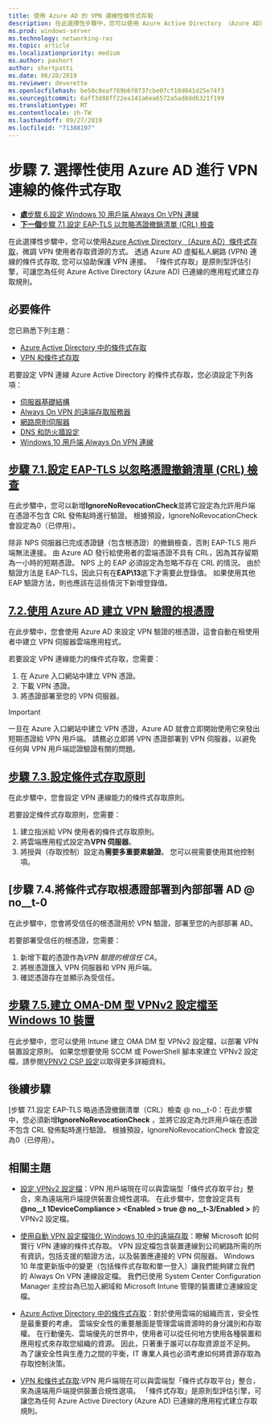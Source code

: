 ```yaml
---
title: 使用 Azure AD 的 VPN 連線性條件式存取
description: 在此選擇性步驟中，您可以使用 Azure Active Directory （Azure AD）條件式存取，微調授權的 VPN 使用者如何存取您的資源。
ms.prod: windows-server
ms.technology: networking-ras
ms.topic: article
ms.localizationpriority: medium
ms.author: pashort
author: shortpatti
ms.date: 06/28/2019
ms.reviewer: deverette
ms.openlocfilehash: be50c8eaf789b6f0737cbe07cf10d041d25e74f3
ms.sourcegitcommit: 6aff3d88ff22ea141a6ea6572a5ad8dd6321f199
ms.translationtype: MT
ms.contentlocale: zh-TW
ms.lasthandoff: 09/27/2019
ms.locfileid: "71388197"
---
```

# <a name="step-7-optional-conditional-access-for-vpn-connectivity-using-azure-ad"></a>步驟 7. 選擇性使用 Azure AD 進行 VPN 連線的條件式存取

- [**處**步驟 6.設定 Windows 10 用戶端 Always On VPN 連線](always-on-vpn/deploy/vpn-deploy-client-vpn-connections.md)
- [**下一個**步驟 7.1.設定 EAP-TLS 以忽略憑證撤銷清單 (CRL) 檢查](vpn-config-eap-tls-to-ignore-crl-checking.md)

在此選擇性步驟中，您可以使用[Azure Active Directory （Azure AD）條件式存取](https://docs.microsoft.com/azure/active-directory/active-directory-conditional-access-azure-portal)，微調 VPN 使用者存取資源的方式。 透過 Azure AD 虛擬私人網路 (VPN) 連線的條件式存取, 您可以協助保護 VPN 連接。 「條件式存取」是原則型評估引擎，可讓您為任何 Azure Active Directory (Azure AD) 已連線的應用程式建立存取規則。

## <a name="prerequisites"></a>必要條件

您已熟悉下列主題：

- [Azure Active Directory 中的條件式存取](https://docs.microsoft.com/azure/active-directory/active-directory-conditional-access-azure-portal)
- [VPN 和條件式存取](https://docs.microsoft.com/windows/access-protection/vpn/vpn-conditional-access)

若要設定 VPN 連線 Azure Active Directory 的條件式存取，您必須設定下列各項：

- [伺服器基礎結構](always-on-vpn/deploy/vpn-deploy-server-infrastructure.md)
- [Always On VPN 的遠端存取服務器](always-on-vpn/deploy/vpn-deploy-ras.md)
- [網路原則伺服器](always-on-vpn/deploy/vpn-deploy-nps.md)
- [DNS 和防火牆設定](always-on-vpn/deploy/vpn-deploy-dns-firewall.md)
- [Windows 10 用戶端 Always On VPN 連線](always-on-vpn/deploy/vpn-deploy-client-vpn-connections.md)

## <a name="step-71-configure-eap-tls-to-ignore-certificate-revocation-list-crl-checkingvpn-config-eap-tls-to-ignore-crl-checkingmd"></a>[步驟 7.1.設定 EAP-TLS 以忽略憑證撤銷清單 (CRL) 檢查](vpn-config-eap-tls-to-ignore-crl-checking.md)

在此步驟中，您可以新增**IgnoreNoRevocationCheck**並將它設定為允許用戶端在憑證不包含 CRL 發佈點時進行驗證。 根據預設，IgnoreNoRevocationCheck 會設定為0（已停用）。

除非 NPS 伺服器已完成憑證鏈（包含根憑證）的撤銷檢查，否則 EAP-TLS 用戶端無法連接。 由 Azure AD 發行給使用者的雲端憑證不具有 CRL，因為其存留期為一小時的短期憑證。 NPS 上的 EAP 必須設定為忽略不存在 CRL 的情況。 由於驗證方法是 EAP-TLS，因此只有在**EAP\13**底下才需要此登錄值。 如果使用其他 EAP 驗證方法，則也應該在這些情況下新增登錄值。

## <a name="step-72-create-root-certificates-for-vpn-authentication-with-azure-advpn-create-root-cert-for-vpn-auth-azure-admd"></a>[ 7.2.使用 Azure AD 建立 VPN 驗證的根憑證](vpn-create-root-cert-for-vpn-auth-azure-ad.md)

在此步驟中，您會使用 Azure AD 來設定 VPN 驗證的根憑證，這會自動在租使用者中建立 VPN 伺服器雲端應用程式。  

若要設定 VPN 連線能力的條件式存取，您需要：

1. 在 Azure 入口網站中建立 VPN 憑證。
2. 下載 VPN 憑證。
3. 將憑證部署至您的 VPN 伺服器。

> [!IMPORTANT]
> 一旦在 Azure 入口網站中建立 VPN 憑證，Azure AD 就會立即開始使用它來發出短期憑證給 VPN 用戶端。 請務必立即將 VPN 憑證部署到 VPN 伺服器，以避免任何與 VPN 用戶端認證驗證有關的問題。

## <a name="step-73-configure-the-conditional-access-policyvpn-config-conditional-access-policymd"></a>[步驟 7.3.設定條件式存取原則](vpn-config-conditional-access-policy.md)

在此步驟中，您會設定 VPN 連線能力的條件式存取原則。

若要設定條件式存取原則，您需要：

1. 建立指派給 VPN 使用者的條件式存取原則。
2. 將雲端應用程式設定為**VPN 伺服器**。
3. 將授與（存取控制）設定為**需要多重要素驗證**。  您可以視需要使用其他控制項。

## <a name="step-74-deploy-conditional-access-root-certificates-to-on-premises-advpn-deploy-cond-access-root-cert-to-on-premise-admd"></a>[步驟 7.4.將條件式存取根憑證部署到內部部署 AD @ no__t-0

在此步驟中，您會將受信任的根憑證用於 VPN 驗證，部署至您的內部部署 AD。

若要部署受信任的根憑證，您需要：

1. 新增下載的憑證作為*VPN 驗證的根信任 CA*。
2. 將根憑證匯入 VPN 伺服器和 VPN 用戶端。
3. 確認憑證存在並顯示為受信任。

## <a name="step-75-create-oma-dm-based-vpnv2-profiles-to-windows-10-devicesvpn-create-oma-dm-based-vpnv2-profilesmd"></a>[步驟 7.5.建立 OMA-DM 型 VPNv2 設定檔至 Windows 10 裝置](vpn-create-oma-dm-based-vpnv2-profiles.md)

在此步驟中，您可以使用 Intune 建立 OMA DM 型 VPNv2 設定檔，以部署 VPN 裝置設定原則。 如果您想要使用 SCCM 或 PowerShell 腳本來建立 VPNv2 設定檔，請參閱[VPNV2 CSP 設定](https://docs.microsoft.com/windows/client-management/mdm/vpnv2-csp)以取得更多詳細資料。

## <a name="next-steps"></a>後續步驟

[步驟 7.1.設定 EAP-TLS 略過憑證撤銷清單（CRL）檢查 @ no__t-0：在此步驟中，您必須新增**IgnoreNoRevocationCheck** ，並將它設定為允許用戶端在憑證不包含 CRL 發佈點時進行驗證。 根據預設，IgnoreNoRevocationCheck 會設定為0（已停用）。

## <a name="related-topics"></a>相關主題

- [設定 VPNv2 設定檔](https://docs.microsoft.com/windows/access-protection/vpn/vpn-conditional-access)：VPN 用戶端現在可以與雲端型「條件式存取平台」整合，來為遠端用戶端提供裝置合規性選項。 在此步驟中，您會設定具有 **@no__t 1DeviceCompliance > \<Enabled > true @ no__t-3/Enabled >** 的 VPNv2 設定檔。

- [使用自動 VPN 設定檔強化 Windows 10 中的遠端存取](https://www.microsoft.com/itshowcase/Article/Content/894/Enhancing-remote-access-in-Windows-10-with-an-automatic-VPN-profile)：瞭解 Microsoft 如何實行 VPN 連線的條件式存取。 VPN 設定檔包含裝置連線到公司網路所需的所有資訊，包括支援的驗證方法，以及裝置應連接的 VPN 伺服器。 Windows 10 年度更新版中的變更（包括條件式存取和單一登入）讓我們能夠建立我們的 Always On VPN 連線設定檔。 我們已使用 System Center Configuration Manager 主控台為已加入網域和 Microsoft Intune 管理的裝置建立連線設定檔。

- [Azure Active Directory 中的條件式存取](https://docs.microsoft.com/azure/active-directory/active-directory-conditional-access-azure-portal)：對於使用雲端的組織而言，安全性是最重要的考慮。 雲端安全性的重要層面是管理雲端資源時的身分識別和存取權。 在行動優先、雲端優先的世界中，使用者可以從任何地方使用各種裝置和應用程式來存取您組織的資源。 因此，只著重于誰可以存取資源並不足夠。 為了讓安全性與生產力之間的平衡，IT 專業人員也必須考慮如何將資源存取為存取控制決策。

- [VPN 和條件式存取](https://docs.microsoft.com/windows/access-protection/vpn/vpn-conditional-access):VPN 用戶端現在可以與雲端型「條件式存取平台」整合，來為遠端用戶端提供裝置合規性選項。 「條件式存取」是原則型評估引擎，可讓您為任何 Azure Active Directory (Azure AD) 已連線的應用程式建立存取規則。

